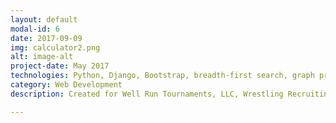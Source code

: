 ```yaml
---
layout: default
modal-id: 6
date: 2017-09-09
img: calculator2.png
alt: image-alt
project-date: May 2017
technologies: Python, Django, Bootstrap, breadth-first search, graph processing
category: Web Development
description: Created for Well Run Tournaments, LLC, Wrestling Recruiting is designed to keep track of recruiter earnings using a Multi-level Marketing (MLM) approach. For example, a recruiter could earn 20% of generation 1 recruits (anyone he directly recruits to the gym), 10% of generation 2 recruits (anyone his recruits recruit to the gym), 5% of generation 3 recruits (anyone his recruits' recruits recruit to the gym), etc.). The software builds a directed acyclic graph (a tree) of recruiter-recruitee relationships, where each level of nodes represents a different generation of recruits. It then calculates the earnings for each month based on the user's specified payout levels for each generation. 

---
```

